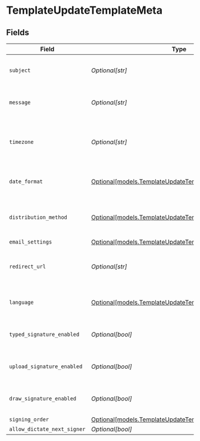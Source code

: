 # TemplateUpdateTemplateMeta


## Fields

| Field                                                                                                              | Type                                                                                                               | Required                                                                                                           | Description                                                                                                        |
| ------------------------------------------------------------------------------------------------------------------ | ------------------------------------------------------------------------------------------------------------------ | ------------------------------------------------------------------------------------------------------------------ | ------------------------------------------------------------------------------------------------------------------ |
| `subject`                                                                                                          | *Optional[str]*                                                                                                    | :heavy_minus_sign:                                                                                                 | The subject of the email that will be sent to the recipients.                                                      |
| `message`                                                                                                          | *Optional[str]*                                                                                                    | :heavy_minus_sign:                                                                                                 | The message of the email that will be sent to the recipients.                                                      |
| `timezone`                                                                                                         | *Optional[str]*                                                                                                    | :heavy_minus_sign:                                                                                                 | The timezone to use for date fields and signing the document. Example Etc/UTC, Australia/Melbourne                 |
| `date_format`                                                                                                      | [Optional[models.TemplateUpdateTemplateDateFormat]](../models/templateupdatetemplatedateformat.md)                 | :heavy_minus_sign:                                                                                                 | The date format to use for date fields and signing the document.                                                   |
| `distribution_method`                                                                                              | [Optional[models.TemplateUpdateTemplateDistributionMethod]](../models/templateupdatetemplatedistributionmethod.md) | :heavy_minus_sign:                                                                                                 | The distribution method to use when sending the document to the recipients.                                        |
| `email_settings`                                                                                                   | [Optional[models.TemplateUpdateTemplateEmailSettings]](../models/templateupdatetemplateemailsettings.md)           | :heavy_minus_sign:                                                                                                 | N/A                                                                                                                |
| `redirect_url`                                                                                                     | *Optional[str]*                                                                                                    | :heavy_minus_sign:                                                                                                 | The URL to which the recipient should be redirected after signing the document.                                    |
| `language`                                                                                                         | [Optional[models.TemplateUpdateTemplateLanguage]](../models/templateupdatetemplatelanguage.md)                     | :heavy_minus_sign:                                                                                                 | The language to use for email communications with recipients.                                                      |
| `typed_signature_enabled`                                                                                          | *Optional[bool]*                                                                                                   | :heavy_minus_sign:                                                                                                 | Whether to allow recipients to sign using a typed signature.                                                       |
| `upload_signature_enabled`                                                                                         | *Optional[bool]*                                                                                                   | :heavy_minus_sign:                                                                                                 | Whether to allow recipients to sign using an uploaded signature.                                                   |
| `draw_signature_enabled`                                                                                           | *Optional[bool]*                                                                                                   | :heavy_minus_sign:                                                                                                 | Whether to allow recipients to sign using a draw signature.                                                        |
| `signing_order`                                                                                                    | [Optional[models.TemplateUpdateTemplateSigningOrder]](../models/templateupdatetemplatesigningorder.md)             | :heavy_minus_sign:                                                                                                 | N/A                                                                                                                |
| `allow_dictate_next_signer`                                                                                        | *Optional[bool]*                                                                                                   | :heavy_minus_sign:                                                                                                 | N/A                                                                                                                |